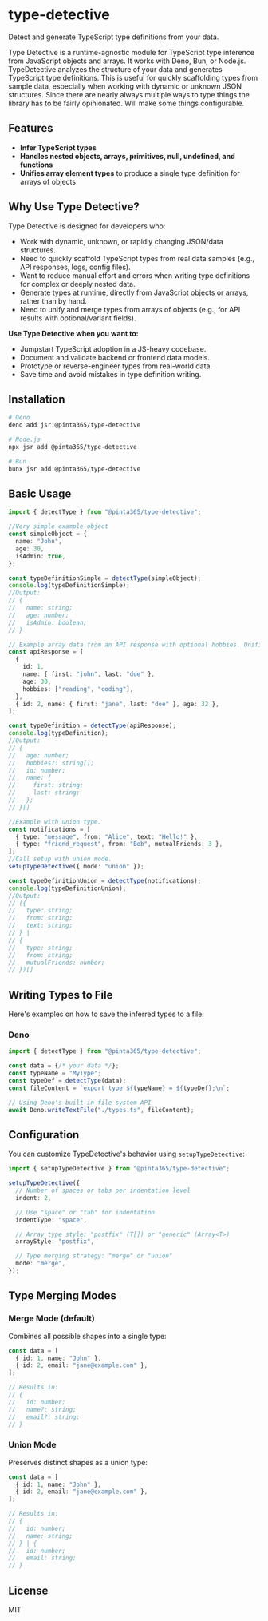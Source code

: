 # type-detective

Detect and generate TypeScript type definitions from your data.

Type Detective is a runtime-agnostic module for TypeScript type inference from
JavaScript objects and arrays. It works with Deno, Bun, or Node.js.
TypeDetective analyzes the structure of your data and generates TypeScript type
definitions. This is useful for quickly scaffolding types from sample data,
especially when working with dynamic or unknown JSON structures. Since there are
nearly always multiple ways to type things the library has to be fairly
opinionated. Will make some things configurable.

## Features

- **Infer TypeScript types**
- **Handles nested objects, arrays, primitives, null, undefined, and functions**
- **Unifies array element types** to produce a single type definition for arrays
  of objects

## Why Use Type Detective?

Type Detective is designed for developers who:

- Work with dynamic, unknown, or rapidly changing JSON/data structures.
- Need to quickly scaffold TypeScript types from real data samples (e.g., API
  responses, logs, config files).
- Want to reduce manual effort and errors when writing type definitions for
  complex or deeply nested data.
- Generate types at runtime, directly from JavaScript objects or arrays, rather
  than by hand.
- Need to unify and merge types from arrays of objects (e.g., for API results
  with optional/variant fields).

**Use Type Detective when you want to:**

- Jumpstart TypeScript adoption in a JS-heavy codebase.
- Document and validate backend or frontend data models.
- Prototype or reverse-engineer types from real-world data.
- Save time and avoid mistakes in type definition writing.

## Installation

```bash
# Deno
deno add jsr:@pinta365/type-detective

# Node.js
npx jsr add @pinta365/type-detective

# Bun
bunx jsr add @pinta365/type-detective
```

## Basic Usage

```typescript
import { detectType } from "@pinta365/type-detective";

//Very simple example object
const simpleObject = {
  name: "John",
  age: 30,
  isAdmin: true,
};

const typeDefinitionSimple = detectType(simpleObject);
console.log(typeDefinitionSimple);
//Output:
// {
//   name: string;
//   age: number;
//   isAdmin: boolean;
// }

// Example array data from an API response with optional hobbies. Unified into one type.
const apiResponse = [
  {
    id: 1,
    name: { first: "john", last: "doe" },
    age: 30,
    hobbies: ["reading", "coding"],
  },
  { id: 2, name: { first: "jane", last: "doe" }, age: 32 },
];

const typeDefinition = detectType(apiResponse);
console.log(typeDefinition);
//Output:
// {
//   age: number;
//   hobbies?: string[];
//   id: number;
//   name: {
//     first: string;
//     last: string;
//   };
// }[]

//Example with union type.
const notifications = [
  { type: "message", from: "Alice", text: "Hello!" },
  { type: "friend_request", from: "Bob", mutualFriends: 3 },
];
//Call setup with union mode.
setupTypeDetective({ mode: "union" });

const typeDefinitionUnion = detectType(notifications);
console.log(typeDefinitionUnion);
//Output:
// ({
//   type: string;
//   from: string;
//   text: string;
// } |
// {
//   type: string;
//   from: string;
//   mutualFriends: number;
// })[]
```

## Writing Types to File

Here's examples on how to save the inferred types to a file:

### Deno

```typescript
import { detectType } from "@pinta365/type-detective";

const data = {/* your data */};
const typeName = "MyType";
const typeDef = detectType(data);
const fileContent = `export type ${typeName} = ${typeDef};\n`;

// Using Deno's built-in file system API
await Deno.writeTextFile("./types.ts", fileContent);
```

## Configuration

You can customize TypeDetective's behavior using `setupTypeDetective`:

```typescript
import { setupTypeDetective } from "@pinta365/type-detective";

setupTypeDetective({
  // Number of spaces or tabs per indentation level
  indent: 2,

  // Use "space" or "tab" for indentation
  indentType: "space",

  // Array type style: "postfix" (T[]) or "generic" (Array<T>)
  arrayStyle: "postfix",

  // Type merging strategy: "merge" or "union"
  mode: "merge",
});
```

## Type Merging Modes

### Merge Mode (default)

Combines all possible shapes into a single type:

```typescript
const data = [
  { id: 1, name: "John" },
  { id: 2, email: "jane@example.com" },
];

// Results in:
// {
//   id: number;
//   name?: string;
//   email?: string;
// }
```

### Union Mode

Preserves distinct shapes as a union type:

```typescript
const data = [
  { id: 1, name: "John" },
  { id: 2, email: "jane@example.com" },
];

// Results in:
// {
//   id: number;
//   name: string;
// } | {
//   id: number;
//   email: string;
// }
```

## License

MIT

